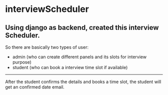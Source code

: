 # interviewScheduler
Using django as backend, created this interview Scheduler.
---
So there are basically two types of user: 
- admin (who can create different panels and its slots for interview purpose)
- student (who can book a interview time slot if available)
---
After the student confirms the details and books a time slot,
the student will get an confirmed date email. 
